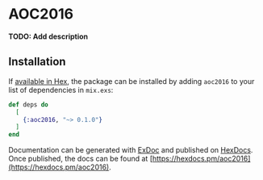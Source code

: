 # AOC2016

**TODO: Add description**

## Installation

If [available in Hex](https://hex.pm/docs/publish), the package can be installed
by adding `aoc2016` to your list of dependencies in `mix.exs`:

```elixir
def deps do
  [
    {:aoc2016, "~> 0.1.0"}
  ]
end
```

Documentation can be generated with [ExDoc](https://github.com/elixir-lang/ex_doc)
and published on [HexDocs](https://hexdocs.pm). Once published, the docs can
be found at [https://hexdocs.pm/aoc2016](https://hexdocs.pm/aoc2016).

